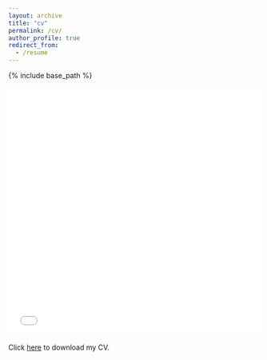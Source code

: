 ```yaml
---
layout: archive
title: "cv"
permalink: /cv/
author_profile: true
redirect_from:
  - /resume
---
```


{% include base_path %}

<iframe src="/files/Wells__William_Frederic_CV.pdf" width="100%" height="500" frameborder="no" border="0" marginwidth="0" marginheight="0"></iframe>

Click [here](/files/Wells__William_Frederic_CV.pdf) to download my CV.
